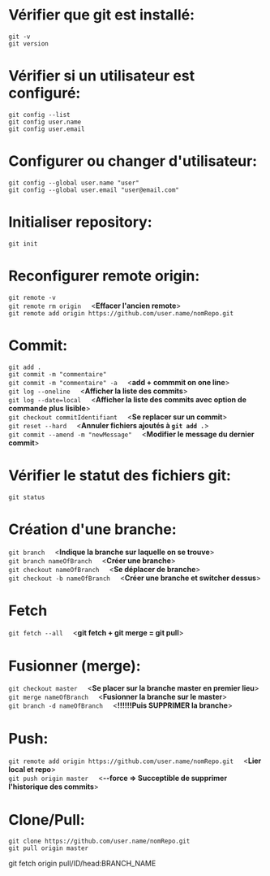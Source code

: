 # Vérifier que git est installé:
`git -v`
\
`git version`

# Vérifier si un utilisateur est configuré:
`git config --list`
\
`git config user.name`
\
`git config user.email`

# Configurer ou changer d'utilisateur:
`git config --global user.name "user"`
\
`git config --global user.email "user@email.com"`

# Initialiser repository:
`git init`

# Reconfigurer remote origin:
`git remote -v`
\
`git remote rm origin`&nbsp;&nbsp;&nbsp;&nbsp;  <**Effacer l'ancien remote**>
\
`git remote add origin https://github.com/user.name/nomRepo.git`

# Commit:
`git add .`
\
`git commit -m "commentaire"`
\
`git commit -m "commentaire" -a`&nbsp;&nbsp;&nbsp;&nbsp;  <**add + commmit on one line**>
\
`git log --oneline`&nbsp;&nbsp;&nbsp;&nbsp;  <**Afficher la liste des commits**>
\
`git log --date=local`&nbsp;&nbsp;&nbsp;&nbsp;  <**Afficher la liste des commits avec option de commande plus lisible**>
\
`git checkout commitIdentifiant`&nbsp;&nbsp;&nbsp;&nbsp;  <**Se replacer sur un commit**>
\
`git reset --hard`&nbsp;&nbsp;&nbsp;&nbsp;  <**Annuler fichiers ajoutés à `git add .`**>
\
`git commit --amend -m "newMessage"`&nbsp;&nbsp;&nbsp;&nbsp;  <**Modifier le message du dernier commit**>

# Vérifier le statut des fichiers git:
`git status`

# Création d'une branche:
`git branch`&nbsp;&nbsp;&nbsp;&nbsp;  <**Indique la branche sur laquelle on se trouve**>
\
`git branch nameOfBranch`&nbsp;&nbsp;&nbsp;&nbsp;  <**Créer une branche**>
\
`git checkout nameOfBranch`&nbsp;&nbsp;&nbsp;&nbsp;  <**Se déplacer de branche**>
\
`git checkout -b nameOfBranch`&nbsp;&nbsp;&nbsp;&nbsp;  <**Créer une branche et switcher dessus**>

# Fetch
`git fetch --all`&nbsp;&nbsp;&nbsp;&nbsp;  <**git fetch + git merge = git pull**>

# Fusionner (merge):
`git checkout master`&nbsp;&nbsp;&nbsp;&nbsp;  <**Se placer sur la branche master en premier lieu**>
\
`git merge nameOfBranch`&nbsp;&nbsp;&nbsp;&nbsp;  <**Fusionner la branche sur le master**>
\
`git branch -d nameOfBranch`&nbsp;&nbsp;&nbsp;&nbsp;  <**!!!!!!Puis SUPPRIMER la branche**>

# Push:
`git remote add origin https://github.com/user.name/nomRepo.git`&nbsp;&nbsp;&nbsp;&nbsp;  <**Lier local et repo**>
\
`git push origin master`&nbsp;&nbsp;&nbsp;&nbsp;  <**--force => Succeptible de supprimer l'historique des commits**>
               
# Clone/Pull:
`git clone https://github.com/user.name/nomRepo.git`
\
`git pull origin master`


git fetch origin pull/ID/head:BRANCH_NAME